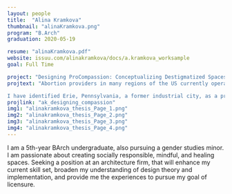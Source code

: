```yaml
---
layout: people
title:  "Alina Kramkova"
thumbnail: "alinaKramkova.png"
program: "B.Arch"
graduation: 2020-05-19

resume: "alinaKramkova.pdf"
website: issuu.com/alinakramkova/docs/a.kramkova_worksample 
goal: Full Time

project: "Designing ProCompassion: Conceptualizing Destigmatized Spaces for Independent Abortion Providers"
projtext: "Abortion providers in many regions of the US currently operate in a restrictive political climate, despite protections under federal law. In response, the restrictive geographies and defensive spaces of clinics threaten healthcare access, emotional wellbeing, and social mobility of individuals with female-assigned reproductive systems. What is the role of architecture in ensuring safe, secure access to these vital procedures? Historically, designers have done little to acknowledge these spaces or envision alternatives to the fortress-like security strategies currently in place at clinics nationwide. This thesis seeks to advocate for the independent providers that serve a critical presence in areas deemed too risky for established organizations like Planned Parenthood (PP) to operate. Though PP dominates discussions of abortion in the media, indie clinics perform about 60% of the country’s abortion procedures. These clinics have virtually no political power, forcing them to rely on more grassroots organization. While their presence is precarious, they have a level of flexibility and softness to their image, which offers architects the potential to design contextually meaningful and compassionate spaces to continue reducing stigma, healing trauma, and creating dignity for patients.

I have identified Erie, Pennsylvania, a former industrial city, as a promising location to integrate an indie clinic into its current cultural and technological redevelopment. Offering comprehensive, but contested services such as abortion and gender-affirming care in a politically divided city like Erie is a strategic move to alleviate dependence on the nearest provider in Pittsburgh, about three hours away. In addition to proposing a design for a new clinic, this thesis projects a level of grassroots organization where design is not limited entirely by budget or local opposition. It proposes a spatial response to the threat of anti-choice action, and the stigma an individual feels about their personal choice as a result. By sensitively curating a sequence through the building free from hostile buildings, spaces, and surfaces, more procompassionate ideas form in our subconscious, with the potential of stigma-shifting local associations to abortion clinics. "
projlink: "ak_designing_compassion"
img1: "alinakramkova_thesis_Page_1.png"
img2: "alinakramkova_thesis_Page_2.png"
img3: "alinakramkova_thesis_Page_3.png"
img4: "alinakramkova_thesis_Page_4.png"
---
```


I am a 5th-year BArch undergraduate, also pursuing a gender studies minor. I am passionate about creating socially responsible, mindful, and healing spaces. Seeking a position at an architecture firm, that will enhance my current skill set, broaden my understanding of design theory and implementation, and provide me the experiences to pursue my goal of licensure.
